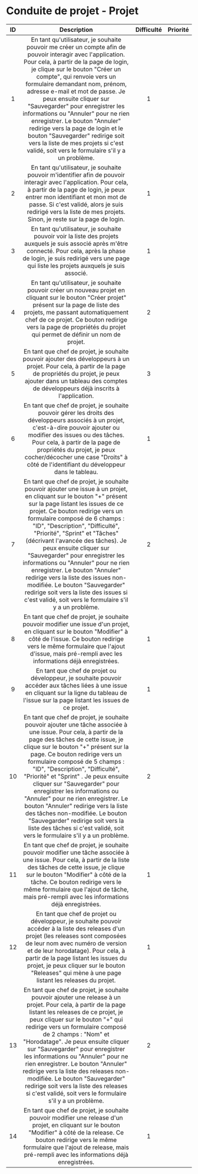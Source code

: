 # Conduite de projet - Projet

| ID | Description | Difficulté | Priorité |
|:--:|:-----------:|:----------:|:--------:|
| 1 | En tant qu'utilisateur, je souhaite pouvoir me créer un compte afin de pouvoir interagir avec l'application. Pour cela, à partir de la page de login, je clique sur le bouton "Créer un compte", qui renvoie vers un formulaire demandant nom, prénom, adresse e-mail et mot de passe. Je peux ensuite cliquer sur "Sauvegarder" pour enregistrer les informations ou "Annuler" pour ne rien enregistrer. Le bouton "Annuler" redirige vers la page de login et le bouton "Sauvegarder" redirige soit vers la liste de mes projets si c'est validé, soit vers le formulaire s'il y a un problème. | 1 |  |
| 2 | En tant qu'utilisateur, je souhaite pouvoir m'identifier afin de pouvoir interagir avec l'application. Pour cela, à partir de la page de login, je peux entrer mon identifiant et mon mot de passe. Si c'est validé, alors je suis redirigé vers la liste de mes projets. Sinon, je reste sur la page de login. | 1 |  |
| 3 | En tant qu'utilisateur, je souhaite pouvoir voir la liste des projets auxquels je suis associé après m'être connecté. Pour cela, après la phase de login, je suis redirigé vers une page qui liste les projets auxquels je suis associé. | 1 |  |
| 4 | En tant qu'utilisateur, je souhaite pouvoir créer un nouveau projet en cliquant sur le bouton "Créer projet" présent sur la page de liste des projets, me passant automatiquement chef de ce projet. Ce bouton redirige vers la page de propriétés du projet qui permet de définir un nom de projet. | 2 |  |
| 5 | En tant que chef de projet, je souhaite pouvoir ajouter des développeurs à un projet. Pour cela, à partir de la page de propriétés du projet, je peux ajouter dans un tableau des comptes de développeurs déjà inscrits à l'application. | 3 |  |
| 6 | En tant que chef de projet, je souhaite pouvoir gérer les droits des développeurs associés à un projet, c'est-à-dire pouvoir ajouter ou modifier des issues ou des tâches. Pour cela, à partir de la page de propriétés du projet, je peux cocher/décocher une case "Droits" à côté de l'identifiant du développeur dans le tableau. | 1 |  |
| 7 | En tant que chef de projet, je souhaite pouvoir ajouter une issue à un projet, en cliquant sur le bouton "+" présent sur la page listant les issues de ce projet. Ce bouton redirige vers un formulaire composé de 6 champs : "ID", "Description", "Difficulté", "Priorité", "Sprint" et "Tâches" (décrivant l'avancée des tâches). Je peux ensuite cliquer sur "Sauvegarder" pour enregistrer les informations ou "Annuler" pour ne rien enregistrer. Le bouton "Annuler" redirige vers la liste des issues non-modifiée. Le bouton "Sauvegarder" redirige soit vers la liste des issues si c'est validé, soit vers le formulaire s'il y a un problème. | 2 |  |
| 8 | En tant que chef de projet, je souhaite pouvoir modifier une issue d'un projet, en cliquant sur le bouton "Modifier" à côté de l'issue. Ce bouton redirige vers le même formulaire que l'ajout d'issue, mais pré-rempli avec les informations déjà enregistrées. | 1 |  |
| 9 | En tant que chef de projet ou développeur, je souhaite pouvoir accéder aux tâches liées à une issue en cliquant sur la ligne du tableau de l'issue sur la page listant les issues de ce projet. | 1 |  |
| 10 | En tant que chef de projet, je souhaite pouvoir ajouter une tâche associée à une issue. Pour cela, à partir de la page des tâches de cette issue, je clique sur le bouton "+" présent sur la page. Ce bouton redirige vers un formulaire composé de 5 champs : "ID", "Description", "Difficulté", "Priorité" et "Sprint" . Je peux ensuite cliquer sur "Sauvegarder" pour enregistrer les informations ou "Annuler" pour ne rien enregistrer. Le bouton "Annuler" redirige vers la liste des tâches non-modifiée. Le bouton "Sauvegarder" redirige soit vers la liste des tâches si c'est validé, soit vers le formulaire s'il y a un problème. | 2 |  |
| 11 | En tant que chef de projet, je souhaite pouvoir modifier une tâche associée à une issue. Pour cela, à partir de la liste des tâches de cette issue, je clique sur le bouton "Modifier" à côté de la tâche. Ce bouton redirige vers le même formulaire que l'ajout de tâche, mais pré-rempli avec les informations déjà enregistrées. | 1 |  |
| 12 | En tant que chef de projet ou développeur, je souhaite pouvoir accéder à la liste des releases d'un projet (les releases sont composées de leur nom avec numéro de version et de leur horodatage). Pour cela, à partir de la page listant les issues du projet, je peux cliquer sur le bouton "Releases" qui mène à une page listant les releases du projet. | 1 |  |
| 13 | En tant que chef de projet, je souhaite pouvoir ajouter une release à un projet. Pour cela, à partir de la page listant les releases de ce projet, je peux cliquer sur le bouton "+" qui redirige vers un formulaire composé de 2 champs : "Nom" et "Horodatage". Je peux ensuite cliquer sur "Sauvegarder" pour enregistrer les informations ou "Annuler" pour ne rien enregistrer. Le bouton "Annuler" redirige vers la liste des releases non-modifiée. Le bouton "Sauvegarder" redirige soit vers la liste des releases si c'est validé, soit vers le formulaire s'il y a un problème. | 2 |  |
| 14 | En tant que chef de projet, je souhaite pouvoir modifier une release d'un projet, en cliquant sur le bouton "Modifier" à côté de la release. Ce bouton redirige vers le même formulaire que l'ajout de release, mais pré-rempli avec les informations déjà enregistrées. | 1 |  |
